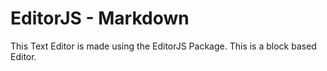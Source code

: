 # EditorJS - Markdown

This Text Editor is made using the EditorJS Package. This is a block based Editor.

